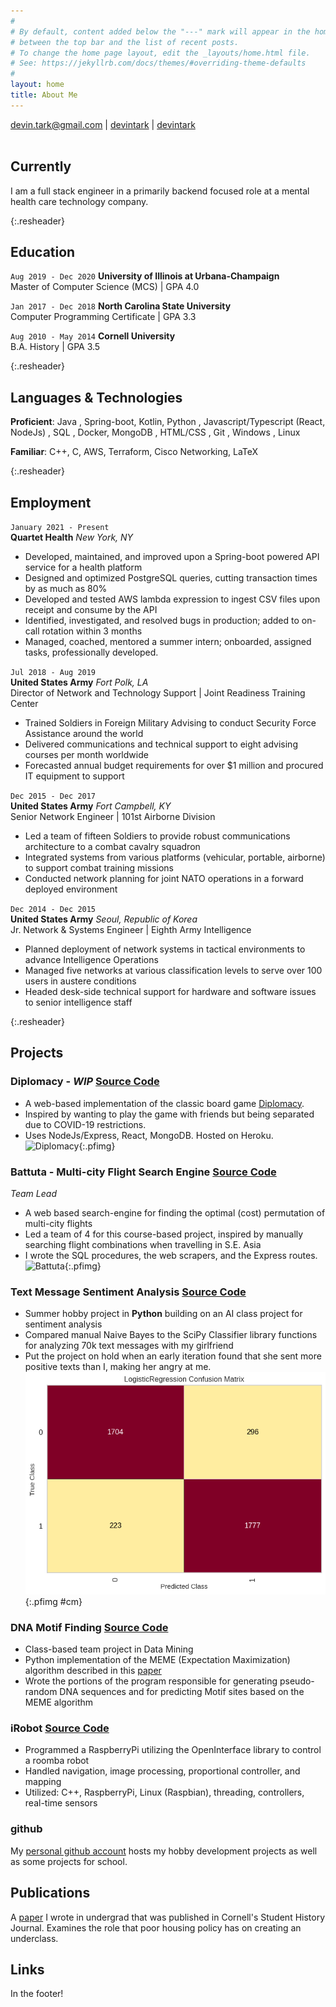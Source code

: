 ```yaml
---
#
# By default, content added below the "---" mark will appear in the home page
# between the top bar and the list of recent posts.
# To change the home page layout, edit the _layouts/home.html file.
# See: https://jekyllrb.com/docs/themes/#overriding-theme-defaults
#
layout: home
title: About Me
---
```



<div id="webaddress">
<i class="fa fa-paper-plane"></i> <a href="mailto:devin.tark@gmail.com">devin.tark@gmail.com</a>
|
<i class="fa fa-github"></i> <a href="http://github.com/devintark">devintark</a>
|
<i class="fa fa-linkedin"></i> <a href="http://linkedin.com/in/devintark">devintark</a>
</div>

<br/>

## Currently
I am a full stack engineer in a primarily backend focused role at a mental health care technology company.

{:.resheader}
## Education

`Aug 2019 - Dec 2020`
__University of Illinois at Urbana-Champaign__   
Master of Computer Science (MCS) | GPA 4.0

`Jan 2017 - Dec 2018` __North Carolina State University__  
Computer Programming Certificate | GPA 3.3

`Aug 2010 - May 2014`
__Cornell University__  
 B.A. History | GPA 3.5

{:.resheader}
## Languages & Technologies

__Proficient__: Java <i class="fab fa-java"></i>, Spring-boot, Kotlin, Python <i class="fab fa-python"></i>, Javascript/Typescript (React, NodeJs) <i class="fab fa-js-square"></i>, SQL <i class="fas fa-database"></i>, Docker, MongoDB <i class="fab fa-envira"></i>, HTML/CSS <i class="fab fa-html5"></i>, Git <i class="fab fa-git-alt"></i>, Windows <i class="fab fa-windows"></i>, Linux  <i class="fab fa-linux"></i>

__Familiar__: C++, C, AWS, Terraform, Cisco Networking, LaTeX


{:.resheader}
## Employment

`January 2021 - Present`  
__Quartet Health__ *New York, NY*
* Developed, maintained, and improved upon a Spring-boot powered API service for a health platform
* Designed and optimized PostgreSQL queries, cutting transaction times by as much as 80%
* Developed and tested AWS lambda expression to ingest CSV files upon receipt and consume by the API
* Identified, investigated, and resolved bugs in production; added to on-call rotation within 3 months
* Managed, coached, mentored a summer intern; onboarded, assigned tasks, professionally developed.

`Jul 2018 - Aug 2019`  
__United States Army__ *Fort Polk, LA*  
Director of Network and Technology Support | Joint Readiness Training Center  
* Trained Soldiers in Foreign Military Advising to conduct Security Force Assistance around the world
* Delivered communications and technical support to eight advising courses per month worldwide
* Forecasted annual budget requirements for over $1 million and procured IT equipment to support 
 
`Dec 2015 - Dec 2017`  
__United States Army__ *Fort Campbell, KY*  
Senior Network Engineer | 101st Airborne Division
* Led a team of fifteen Soldiers to provide robust communications architecture to a combat cavalry squadron
* Integrated systems from various platforms (vehicular, portable, airborne) to support combat training missions
* Conducted network planning for joint NATO operations in a forward deployed environment

`Dec 2014 - Dec 2015`  
__United States Army__ *Seoul, Republic of Korea*  
Jr. Network & Systems Engineer | Eighth Army Intelligence
* Planned deployment of network systems in tactical environments to advance Intelligence Operations
* Managed five networks at various classification levels to serve over 100 users in austere conditions
* Headed desk-side technical support for hardware and software issues to senior intelligence staff


{:.resheader}
## Projects

### Diplomacy - *WIP* [Source Code](https://github.com/devin040/web-diplomacy)
* A web-based implementation of the classic board game [Diplomacy](https://en.wikipedia.org/wiki/Diplomacy_(game)).
* Inspired by wanting to play the game with friends but being separated due to COVID-19 restrictions.
* Uses NodeJs/Express, React, MongoDB. Hosted on Heroku.
![Diplomacy](/assets/dip1.png){:.pfimg}

### Battuta - Multi-city Flight Search Engine  [Source Code](https://github.com/devin040/battuta)
*Team Lead*

* A web based search-engine for finding the optimal (cost) permutation of multi-city flights
* Led a team of 4 for this course-based project, inspired by manually searching flight combinations when travelling in S.E. Asia
* I wrote the SQL procedures, the web scrapers, and the Express routes.
![Battuta](/assets/battuta.png){:.pfimg}

### Text Message Sentiment Analysis [Source Code](https://github.com/devin040/messageSA)
* Summer hobby project in __Python__ building on an AI class project for sentiment analysis
* Compared manual Naive Bayes to the SciPy Classifier library functions for analyzing 70k text messages with my girlfriend
* Put the project on hold when an early iteration found that she sent more positive texts than I, making her angry at me.
![Confusion Matrix](https://raw.githubusercontent.com/devin040/messageSA/master/results/cm.png){:.pfimg #cm}

### DNA Motif Finding [Source Code](https://github.com/gowthamkuntumalla/Motif_Finding_DNA)
* Class-based team project in Data Mining
* Python implementation of the MEME (Expectation Maximization) algorithm described in this [paper](https://raw.githubusercontent.com/gowthamkuntumalla/Motif_Finding_DNA/master/Research/Bailey%20Elkan%201994.pdf)
* Wrote the portions of the program responsible for generating pseudo-random DNA sequences and for predicting Motif sites based on the MEME algorithm

### iRobot [Source Code](https://github.com/devin040/cs424-iRobot)
* Programmed a RaspberryPi utilizing the OpenInterface library to control a roomba robot
* Handled navigation, image processing, proportional controller, and mapping
* Utilized: C++, RaspberryPi, Linux (Raspbian), threading, controllers, real-time sensors

### github

My [personal github account](https://github.com/devintark) hosts my hobby development projects as well as some projects for school.


## Publications

A [paper](https://ecommons.cornell.edu/handle/1813/47942) I wrote in undergrad that was published in Cornell's Student History Journal. Examines the role that poor housing policy has on creating an underclass.



## Links

In the footer!

<!--Container-->

<!-- ### Footer

Last updated: May 2013 -->